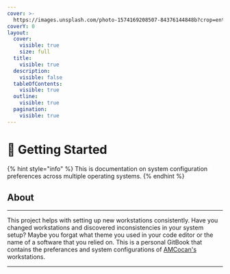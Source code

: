 ```yaml
---
cover: >-
  https://images.unsplash.com/photo-1574169208507-84376144848b?crop=entropy&cs=srgb&fm=jpg&ixid=M3wxOTcwMjR8MHwxfHNlYXJjaHwzfHxhYnN0cmFjdHxlbnwwfHx8fDE2OTIxMjYzNzZ8MA&ixlib=rb-4.0.3&q=85
coverY: 0
layout:
  cover:
    visible: true
    size: full
  title:
    visible: true
  description:
    visible: false
  tableOfContents:
    visible: true
  outline:
    visible: true
  pagination:
    visible: true
---
```


# 🔗 Getting Started

{% hint style="info" %}
This is documentation on system configuration preferences across multiple operating systems.
{% endhint %}

## About <a href="#sysconfig-about" id="sysconfig-about"></a>

***

This project helps with setting up new workstations consistently. Have you changed workstations and discovered inconsistencies in your system setup? Maybe you forgat what theme you used in your code editor or the name of a software that you relied on. This is a personal GitBook that contains the preferances and system configurations of [AMCocan's](https://github.com/amcocan) workstations.

***
